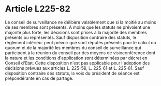 # Article L225-82

Le conseil de surveillance ne délibère valablement que si la moitié au moins de ses membres sont présents.   A moins que les statuts ne prévoient une majorité plus forte, les décisions sont prises à la majorité des membres présents ou représentés.   Sauf disposition contraire des statuts, le règlement intérieur peut prévoir que sont réputés présents pour le calcul du quorum et de la majorité les membres du conseil de surveillance qui participent à la réunion du conseil par des moyens de visioconférence dont la nature et les conditions d'application sont déterminées par décret en Conseil d'Etat. Cette disposition n'est pas applicable pour l'adoption des décisions prévues aux articles L. 225-59, L. 225-61 et L. 225-81.   Sauf disposition contraire des statuts, la voix du président de séance est prépondérante en cas de partage.